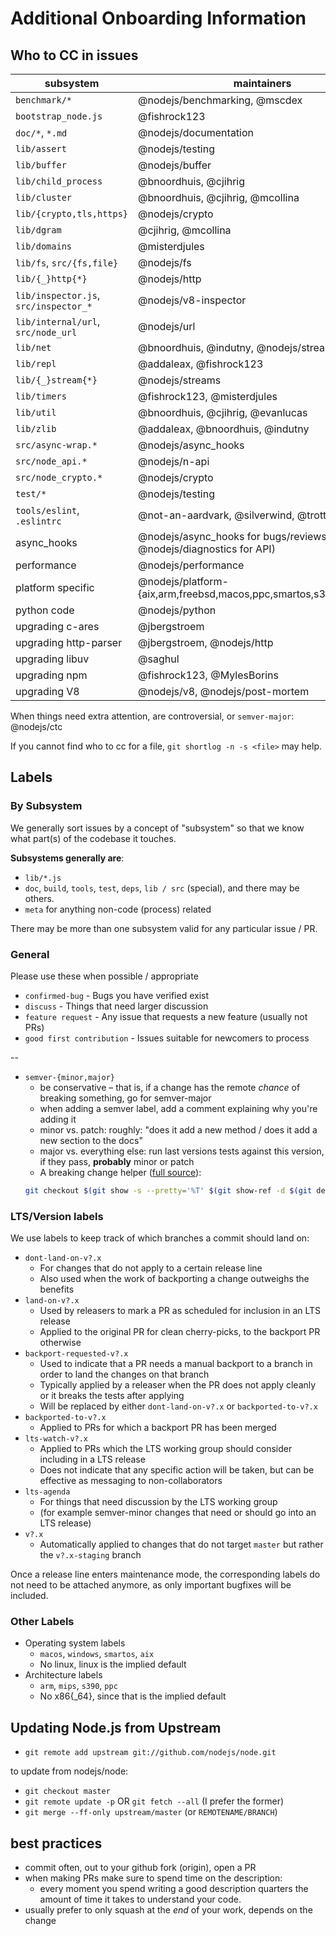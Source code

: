 # Additional Onboarding Information

## Who to CC in issues

| subsystem | maintainers |
| --- | --- |
| `benchmark/*` | @nodejs/benchmarking, @mscdex |
| `bootstrap_node.js` | @fishrock123 |
| `doc/*`, `*.md` | @nodejs/documentation |
| `lib/assert` | @nodejs/testing |
| `lib/buffer` | @nodejs/buffer |
| `lib/child_process` | @bnoordhuis, @cjihrig |
| `lib/cluster` | @bnoordhuis, @cjihrig, @mcollina |
| `lib/{crypto,tls,https}` | @nodejs/crypto |
| `lib/dgram` | @cjihrig, @mcollina |
| `lib/domains` | @misterdjules |
| `lib/fs`, `src/{fs,file}` | @nodejs/fs |
| `lib/{_}http{*}` | @nodejs/http |
| `lib/inspector.js`, `src/inspector_*` | @nodejs/v8-inspector |
| `lib/internal/url`, `src/node_url` | @nodejs/url |
| `lib/net` | @bnoordhuis, @indutny, @nodejs/streams |
| `lib/repl` | @addaleax, @fishrock123 |
| `lib/{_}stream{*}` | @nodejs/streams |
| `lib/timers` | @fishrock123, @misterdjules |
| `lib/util` | @bnoordhuis, @cjihrig, @evanlucas |
| `lib/zlib` | @addaleax, @bnoordhuis, @indutny |
| `src/async-wrap.*` | @nodejs/async_hooks |
| `src/node_api.*` | @nodejs/n-api |
| `src/node_crypto.*` | @nodejs/crypto |
| `test/*` | @nodejs/testing |
| `tools/eslint`, `.eslintrc` | @not-an-aardvark, @silverwind, @trott |
| async_hooks | @nodejs/async_hooks for bugs/reviews (+ @nodejs/diagnostics for API) |
| performance | @nodejs/performance |
| platform specific | @nodejs/platform-{aix,arm,freebsd,macos,ppc,smartos,s390,windows} |
| python code | @nodejs/python |
| upgrading c-ares | @jbergstroem |
| upgrading http-parser | @jbergstroem, @nodejs/http |
| upgrading libuv | @saghul |
| upgrading npm | @fishrock123, @MylesBorins |
| upgrading V8 | @nodejs/v8, @nodejs/post-mortem |

When things need extra attention, are controversial, or `semver-major`: @nodejs/ctc

If you cannot find who to cc for a file, `git shortlog -n -s <file>` may help.


## Labels

### By Subsystem

We generally sort issues by a concept of "subsystem" so that we know what part(s) of the codebase it touches.

**Subsystems generally are**:

* `lib/*.js`
* `doc`, `build`, `tools`, `test`, `deps`, `lib / src` (special), and there may be others.
* `meta` for anything non-code (process) related

There may be more than one subsystem valid for any particular issue / PR.


### General

Please use these when possible / appropriate

* `confirmed-bug` - Bugs you have verified exist
* `discuss` - Things that need larger discussion
* `feature request` - Any issue that requests a new feature (usually not PRs)
* `good first contribution` - Issues suitable for newcomers to process

--

* `semver-{minor,major}`
  * be conservative – that is, if a change has the remote *chance* of breaking something, go for semver-major
  * when adding a semver label, add a comment explaining why you're adding it
  * minor vs. patch: roughly: "does it add a new method / does it add a new section to the docs"
  * major vs. everything else: run last versions tests against this version, if they pass, **probably** minor or patch
  * A breaking change helper ([full source](https://gist.github.com/chrisdickinson/ba532fa0e4e243fb7b44)):
  ```sh
  git checkout $(git show -s --pretty='%T' $(git show-ref -d $(git describe --abbrev=0) | tail -n1 | awk '{print $1}')) -- test; make -j4 test
  ```

### LTS/Version labels

We use labels to keep track of which branches a commit should land on:

* `dont-land-on-v?.x`
  * For changes that do not apply to a certain release line
  * Also used when the work of backporting a change outweighs the benefits
* `land-on-v?.x`
  * Used by releasers to mark a PR as scheduled for inclusion in an LTS release
  * Applied to the original PR for clean cherry-picks, to the backport PR otherwise
* `backport-requested-v?.x`
  * Used to indicate that a PR needs a manual backport to a branch in order to land the changes on that branch
  * Typically applied by a releaser when the PR does not apply cleanly or it breaks the tests after applying
  * Will be replaced by either `dont-land-on-v?.x` or `backported-to-v?.x`
* `backported-to-v?.x`
  * Applied to PRs for which a backport PR has been merged
* `lts-watch-v?.x`
  * Applied to PRs which the LTS working group should consider including in a LTS release
  * Does not indicate that any specific action will be taken, but can be effective as messaging to non-collaborators
* `lts-agenda`
  * For things that need discussion by the LTS working group
  * (for example semver-minor changes that need or should go into an LTS release)
* `v?.x`
  * Automatically applied to changes that do not target `master` but rather the `v?.x-staging` branch

Once a release line enters maintenance mode, the corresponding labels do not
need to be attached anymore, as only important bugfixes will be included.

### Other Labels

* Operating system labels
  * `macos`, `windows`, `smartos`, `aix`
  * No linux, linux is the implied default
* Architecture labels
  * `arm`, `mips`, `s390`, `ppc`
  * No x86{_64}, since that is the implied default


## Updating Node.js from Upstream

* `git remote add upstream git://github.com/nodejs/node.git`

to update from nodejs/node:
* `git checkout master`
* `git remote update -p` OR `git fetch --all` (I prefer the former)
* `git merge --ff-only upstream/master` (or `REMOTENAME/BRANCH`)


## best practices

* commit often, out to your github fork (origin), open a PR
* when making PRs make sure to spend time on the description:
  * every moment you spend writing a good description quarters the amount of time it takes to understand your code.
* usually prefer to only squash at the *end* of your work, depends on the change
